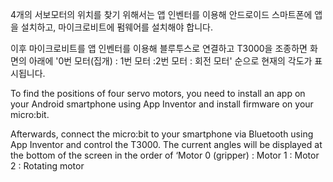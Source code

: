 4개의 서보모터의 위치를 찾기 위해서는 앱 인벤터를 이용해 안드로이드 스마트폰에 앱을 설치하고, 마이크로비트에 펌웨어를 설치해야 합니다.

이후 마이크로비트를 앱 인벤터를 이용해 블루투스로 연결하고 T3000을 조종하면 화면의 아래에 '0번 모터(집개) : 1번 모터 :2번 모터 : 회전 모터' 순으로 현재의 각도가 표시됩니다.

To find the positions of four servo motors, you need to install an app on your Android smartphone using App Inventor and install firmware on your micro:bit.

Afterwards, connect the micro:bit to your smartphone via Bluetooth using App Inventor and control the T3000. The current angles will be displayed at the bottom of the screen in the order of ‘Motor 0 (gripper) : Motor 1 : Motor 2 : Rotating motor
